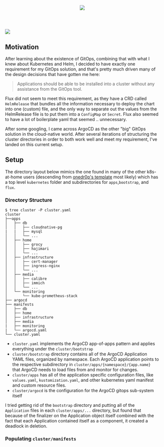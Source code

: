 <h1><p align="center">
<a href="https://argoproj.github.io/cd"><img src="https://api.iconify.design/logos/argo.svg?height=250" ></a></h1>
<br/><br/><img src="https://img.shields.io/github/v/release/argoproj/argo-cd?label=Latest%20Version&logo=github&style=for-the-badge">
</p>

## Motivation

After learning about the existence of GitOps, combining that with what I knew about Kubernetes and Helm,
I decided to have exactly one requirement for my GitOps solution, and that's pretty much driven many of the design decisions that have gotten me here:

> Applications should be able to be installed into a cluster without any assistance from the GitOps tool.

Flux did not seem to meet this requirement, as they have a CRD called `HelmRelease` that bundles all the information necessary to deploy the chart into one (custom) file,
and the only way to separate out the values from the HelmRelease file is to put them into a `ConfigMap` or `Secret`.  Flux also seemed to have a lot of boilerplate yaml that seemed .. unnecessary.

After some googling, I came across ArgoCD as the other "big" GitOps solution in the cloud-native world.
After several iterations of structuring the cluster directories in order to both work well and meet my requirement, I've landed on this current setup.

## Setup

The directory layout below mimics the one found in many of the other k8s-at-home users (descending from [onedr0p's template](https://github.com/onedr0p/flux-cluster-template)
most likely) which has a top level `kubernetes` folder and subdirectories for `apps`,`bootstrap`, and `flux`.

### Directory Structure

```console
$ tree cluster -P cluster.yaml
cluster
├──apps
│   ├── db
│   │   ├── cloudnative-pg
|   |   ├── mysql
│   │   └── ...
│   ├── home
│   │   ├── grocy
│   │   ├── hajimari
│   │   └── ...
│   ├── infrastructure
│   │   ├── cert-manager
│   │   ├── ingress-nginx
│   │   └── ...
│   ├── media
│   │   ├── calibre
│   │   ├── immich
│   │   └── ...
│   └── monitoring
│       └── kube-prometheus-stack
├── argocd
├── manifests
│   ├── db
│   ├── home
│   ├── infrastructure
│   ├── media
|   ├── monitoring
|   └── argocd.yaml
└── cluster.yaml
```

- `cluster.yaml` implements the ArgoCD app-of-apps pattern and applies everything under the `cluster/bootstrap`
- `cluster/bootstrap` directory contains all of the ArgoCD Application YAML files, organized by namespace.
Each ArgoCD application points to the respective subdirectory in `cluster/apps/{namespace}/{app.name}` that ArgoCD needs to load files from and monitor for changes.
- `cluster/apps` has all of the application specific configuration files, like `values.yaml`, `kustomization.yaml`, and other kubernetes yaml manifest and custom resource files.
- `cluster/argocd` is the configuration for the ArgoCD gitops sub-system itself

I tried getting rid of the `bootstrap` directory and putting all of the  `Application` files in each `cluster/apps/...` directory,
but found that because of the finalizer on the Application object itself combined with the fact that each Application contained itself as a component, it created a deadlock in deletion.

### Populating `cluster/manifests`
